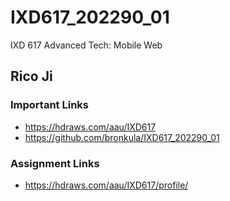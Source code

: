 # IXD617_202290_01
IXD 617 Advanced Tech: Mobile Web

## Rico Ji

### Important Links
- https://hdraws.com/aau/IXD617
- https://github.com/bronkula/IXD617_202290_01

### Assignment Links
- https://hdraws.com/aau/IXD617/profile/
